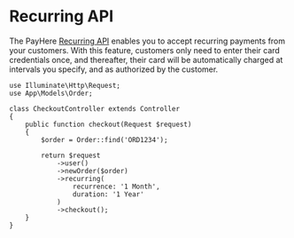 # Recurring API

The PayHere [Recurring API](https://support.payhere.lk/api-&-mobile-sdk/recurring-api) enables you to accept recurring payments from your customers. With this feature, customers only need to enter their card credentials once, and thereafter, their card will be automatically charged at intervals you specify, and as authorized by the customer.

```php{13-16}
use Illuminate\Http\Request;
use App\Models\Order;

class CheckoutController extends Controller
{
    public function checkout(Request $request)
    {
        $order = Order::find('ORD1234');
        
        return $request
            ->user()
            ->newOrder($order)
            ->recurring(
                recurrence: '1 Month',
                duration: '1 Year'
            )
            ->checkout();
    }
}
```
